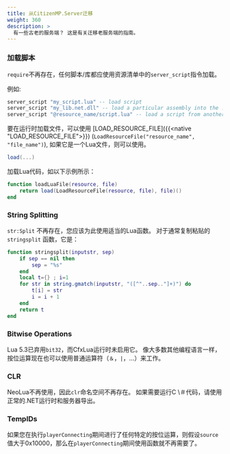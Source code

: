 ```yaml
---
title: 从CitizenMP.Server迁移
weight: 360
description: >
  有一些古老的服务端？ 这是有关迁移老服务端的指南。
---
```


### 加载脚本

`require`不再存在，任何脚本/库都应使用资源清单中的`server_script`指令加载。

例如:

``` lua
server_script "my_script.lua" -- load script
server_script "my_lib.net.dll" -- load a particular assembly into the .net appdomain
server_script "@resource_name/script.lua" -- load a script from another resource
```

要在运行时加载文件，可以使用 [LOAD\_RESOURCE\_FILE]({{<native "LOAD_RESOURCE_FILE">}}) (`LoadResourceFile("resource_name", "file_name")`), 如果它是一个Lua文件，则可以使用。

``` lua
load(...)
```

加载Lua代码，如以下示例所示：

``` lua
function loadLuaFile(resource, file)
    return load(LoadResourceFile(resource, file), file)()
end
```

### String Splitting

`str:Split` 不再存在，您应该为此使用适当的Lua函数。 对于通常复制粘贴的 `stringsplit` 函数，它是：

``` lua
function stringsplit(inputstr, sep)
    if sep == nil then
        sep = "%s"
    end
    local t={} ; i=1
    for str in string.gmatch(inputstr, "([^"..sep.."]+)") do
        t[i] = str
        i = i + 1
    end
    return t
end
```

### Bitwise Operations

Lua 5.3已弃用`bit32`，而CfxLua运行时未启用它。 像大多数其他编程语言一样，按位运算现在也可以使用普通运算符（`＆`，`|`，...）来工作。

### CLR

NeoLua不再使用，因此`clr`命名空间不再存在。 如果需要运行C \＃代码，请使用正常的.NET运行时和服务器导出。

### TempIDs

如果您在执行`playerConnecting`期间进行了任何特定的按位运算，则假设`source`值大于0x10000，那么在`playerConnecting`期间使用函数就不再需要了。
